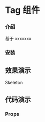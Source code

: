 # Tag 组件

### 介绍

基于 xxxxxxx

### 安装

## 效果演示

<div class="phone">
  <div class="phone-top">Skeleton</div>
  <div class="phone-content">

  </div>
  <div class="phone-bottom"></div>
</div>

## 代码演示

### Props
